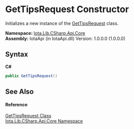 # GetTipsRequest Constructor 
 

Initializes a new instance of the <a href="T_Iota_Lib_CSharp_Api_Core_GetTipsRequest">GetTipsRequest</a> class.

**Namespace:**&nbsp;<a href="N_Iota_Lib_CSharp_Api_Core">Iota.Lib.CSharp.Api.Core</a><br />**Assembly:**&nbsp;IotaApi (in IotaApi.dll) Version: 1.0.0.0 (1.0.0.0)

## Syntax

**C#**<br />
``` C#
public GetTipsRequest()
```


## See Also


#### Reference
<a href="T_Iota_Lib_CSharp_Api_Core_GetTipsRequest">GetTipsRequest Class</a><br /><a href="N_Iota_Lib_CSharp_Api_Core">Iota.Lib.CSharp.Api.Core Namespace</a><br />